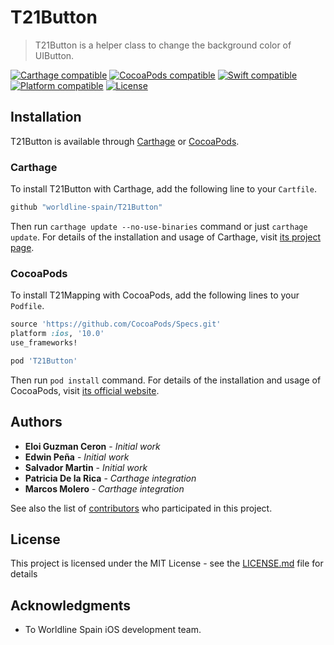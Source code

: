 # T21Button
> T21Button is a helper class to change the background color of UIButton.

[![Carthage compatible](https://img.shields.io/badge/Carthage-compatible-brightgreen.svg)](https://github.com/Carthage/Carthage)
[![CocoaPods compatible](https://img.shields.io/badge/pod-v2.0.0-blue.svg)](https://github.com/CocoaPods/CocoaPods)
[![Swift compatible](https://img.shields.io/badge/Swift-4.2-orange.svg)]()
[![Platform compatible](https://img.shields.io/badge/platform-iOS-lightgrey.svg)]()
[![License](https://img.shields.io/badge/license-Apache--2.0-blue.svg)]()

## Installation

T21Button is available through [Carthage](https://github.com/Carthage/Carthage) or [CocoaPods](https://cocoapods.org).

### Carthage

To install T21Button with Carthage, add the following line to your `Cartfile`.

```ruby
github "worldline-spain/T21Button"
```

Then run `carthage update --no-use-binaries` command or just `carthage update`. For details of the installation and usage of Carthage, visit [its project page](https://github.com/Carthage/Carthage).


### CocoaPods

To install T21Mapping with CocoaPods, add the following lines to your `Podfile`.

```ruby
source 'https://github.com/CocoaPods/Specs.git'
platform :ios, '10.0' 
use_frameworks!

pod 'T21Button'
```

Then run `pod install` command. For details of the installation and usage of CocoaPods, visit [its official website](https://cocoapods.org).

## Authors

* **Eloi Guzman Ceron** - *Initial work* 
* **Edwin Peña** - *Initial work*
* **Salvador Martin** - *Initial work*
* **Patricia De la Rica** - *Carthage integration*
* **Marcos Molero** - *Carthage integration* 

See also the list of [contributors](https://github.com/your/project/contributors) who participated in this project.

## License

This project is licensed under the MIT License - see the [LICENSE.md](LICENSE.md) file for details

## Acknowledgments

* To Worldline Spain iOS development team.

